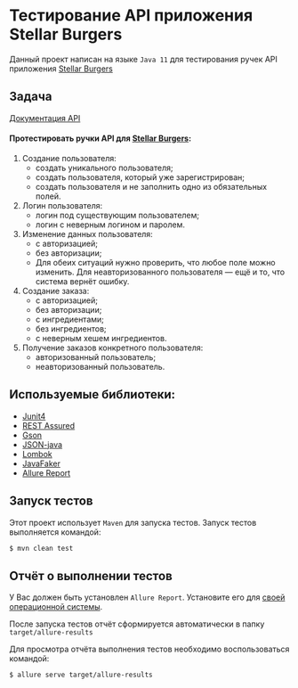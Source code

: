 # Тестирование API приложения Stellar Burgers
Данный проект написан на языке `Java 11` для тестирования ручек API приложения [Stellar Burgers](https://stellarburgers.nomoreparties.site/)

## Задача 
[Документация API](https://code.s3.yandex.net/qa-automation-engineer/java/cheatsheets/paid-track/diplom/api-documentation.pdf)  

#### Протестировать ручки API для [Stellar Burgers](https://stellarburgers.nomoreparties.site/):  
1. Создание пользователя:
    - создать уникального пользователя;
    - создать пользователя, который уже зарегистрирован;
    - создать пользователя и не заполнить одно из обязательных полей.  
2. Логин пользователя:  
    - логин под существующим пользователем;
    - логин с неверным логином и паролем.
3. Изменение данных пользователя:
    - с авторизацией;
    - без авторизации;
    - Для обеих ситуаций нужно проверить, что любое поле можно изменить. Для неавторизованного пользователя — ещё и то, что система вернёт ошибку.
4. Создание заказа:
    - с авторизацией;
    - без авторизации;
    - с ингредиентами;
    - без ингредиентов;
    - с неверным хешем ингредиентов.
5. Получение заказов конкретного пользователя:
    - авторизованный пользователь;
    - неавторизованный пользователь.

## Используемые библиотеки:
- [Junit4](https://junit.org/junit4/)
- [REST Assured](https://rest-assured.io/)
- [Gson](https://github.com/google/gson)
- [JSON-java](https://github.com/stleary/JSON-java?tab=readme-ov-file)
- [Lombok](https://projectlombok.org/)
- [JavaFaker](https://github.com/DiUS/java-faker)
- [Allure Report](https://allurereport.org/)

## Запуск тестов
Этот проект использует `Maven` для запуска тестов. Запуск тестов выполняется командой:
```bash
$ mvn clean test
```
## Отчёт о выполнении тестов
У Вас должен быть установлен `Allure Report`. Установите его для [своей операционной системы](https://allurereport.org/docs/install/).  

После запуска тестов отчёт сформируется автоматически в папку `target/allure-results`

Для просмотра отчёта выполнения тестов необходимо воспользоваться командой:
```bash
$ allure serve target/allure-results
```
